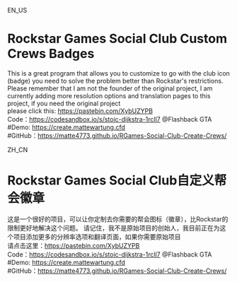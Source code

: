 EN_US
# Rockstar Games Social Club Custom Crews Badges
This is a great program that allows you to customize to go with the club icon (badge) you need to solve the problem better than Rockstar's restrictions.
Please remember that I am not the founder of the original project, I am currently adding more resolution options and translation pages to this project, if you need the original project  
please click this: https://pastebin.com/XybUZYPB  
Code：https://codesandbox.io/s/stoic-dijkstra-1rcll7 @Flashback GTA  
#Demo: https://create.mattewartung.cfd  
#GitHub：https://matte4773.github.io/RGames-Social-Club-Create-Crews/

ZH_CN
# Rockstar Games Social Club自定义帮会徽章
这是一个很好的项目，可以让你定制去你需要的帮会图标（徽章），比Rockstar的限制更好地解决这个问题。
请记住，我不是原始项目的创始人，我目前正在为这个项目添加更多的分辨率选项和翻译页面，如果你需要原始项目  
请点击这里：https://pastebin.com/XybUZYPB  
Code：https://codesandbox.io/s/stoic-dijkstra-1rcll7 @Flashback GTA  
#Demo: https://create.mattewartung.cfd  
#GitHub：https://matte4773.github.io/RGames-Social-Club-Create-Crews/
